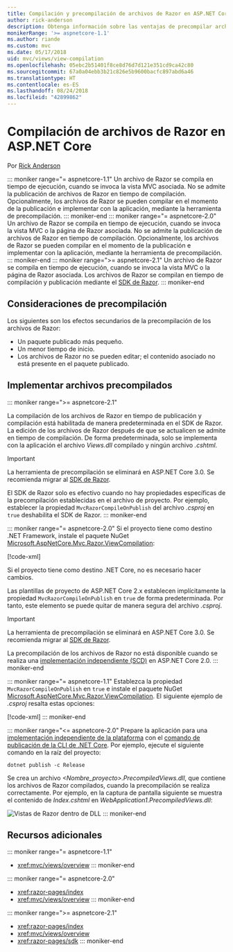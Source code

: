 ```yaml
---
title: Compilación y precompilación de archivos de Razor en ASP.NET Core
author: rick-anderson
description: Obtenga información sobre las ventajas de precompilar archivos Razor y cómo lograr la precompilación de estos archivos en una aplicación ASP.NET Core.
monikerRange: '>= aspnetcore-1.1'
ms.author: riande
ms.custom: mvc
ms.date: 05/17/2018
uid: mvc/views/view-compilation
ms.openlocfilehash: 05ebc2b51401f8ce8d76d7d121e351cd9ca42c80
ms.sourcegitcommit: 67a0a04ebb3b21c826e5b9600bacfc897abd6a46
ms.translationtype: HT
ms.contentlocale: es-ES
ms.lasthandoff: 08/24/2018
ms.locfileid: "42899862"
---
```

# <a name="razor-file-compilation-in-aspnet-core"></a>Compilación de archivos de Razor en ASP.NET Core

Por [Rick Anderson](https://twitter.com/RickAndMSFT)

::: moniker range="= aspnetcore-1.1"
Un archivo de Razor se compila en tiempo de ejecución, cuando se invoca la vista MVC asociada. No se admite la publicación de archivos de Razor en tiempo de compilación. Opcionalmente, los archivos de Razor se pueden compilar en el momento de la publicación e implementar con la aplicación, mediante la herramienta de precompilación.
::: moniker-end
::: moniker range="= aspnetcore-2.0"
Un archivo de Razor se compila en tiempo de ejecución, cuando se invoca la vista MVC o la página de Razor asociada. No se admite la publicación de archivos de Razor en tiempo de compilación. Opcionalmente, los archivos de Razor se pueden compilar en el momento de la publicación e implementar con la aplicación, mediante la herramienta de precompilación.
::: moniker-end
::: moniker range=">= aspnetcore-2.1"
Un archivo de Razor se compila en tiempo de ejecución, cuando se invoca la vista MVC o la página de Razor asociada. Los archivos de Razor se compilan en tiempo de compilación y publicación mediante el [SDK de Razor](xref:razor-pages/sdk).
::: moniker-end

## <a name="precompilation-considerations"></a>Consideraciones de precompilación

Los siguientes son los efectos secundarios de la precompilación de los archivos de Razor:

* Un paquete publicado más pequeño.
* Un menor tiempo de inicio.
* Los archivos de Razor no se pueden editar; el contenido asociado no está presente en el paquete publicado.

## <a name="deploy-precompiled-files"></a>Implementar archivos precompilados

::: moniker range=">= aspnetcore-2.1"

La compilación de los archivos de Razor en tiempo de publicación y compilación está habilitada de manera predeterminada en el SDK de Razor. La edición de los archivos de Razor después de que se actualicen se admite en tiempo de compilación. De forma predeterminada, solo se implementa con la aplicación el archivo *Views.dll* compilado y ningún archivo *.cshtml*.

> [!IMPORTANT]
> La herramienta de precompilación se eliminará en ASP.NET Core 3.0. Se recomienda migrar al [SDK de Razor](xref:razor-pages/sdk).
>
> El SDK de Razor solo es efectivo cuando no hay propiedades específicas de la precompilación establecidas en el archivo de proyecto. Por ejemplo, establecer la propiedad `MvcRazorCompileOnPublish` del archivo *.csproj* en `true` deshabilita el SDK de Razor.
::: moniker-end

::: moniker range="= aspnetcore-2.0"
Si el proyecto tiene como destino .NET Framework, instale el paquete NuGet [Microsoft.AspNetCore.Mvc.Razor.ViewCompilation](https://www.nuget.org/packages/Microsoft.AspNetCore.Mvc.Razor.ViewCompilation/):

[!code-xml[](view-compilation/sample/DotNetFrameworkProject.csproj?name=snippet_ViewCompilationPackage)]

Si el proyecto tiene como destino .NET Core, no es necesario hacer cambios.

Las plantillas de proyecto de ASP.NET Core 2.x establecen implícitamente la propiedad `MvcRazorCompileOnPublish` en `true` de forma predeterminada. Por tanto, este elemento se puede quitar de manera segura del archivo *.csproj*.

> [!IMPORTANT]
> La herramienta de precompilación se eliminará en ASP.NET Core 3.0. Se recomienda migrar al [SDK de Razor](xref:razor-pages/sdk).
>
> La precompilación de los archivos de Razor no está disponible cuando se realiza una [implementación independiente (SCD)](/dotnet/core/deploying/#self-contained-deployments-scd) en ASP.NET Core 2.0.
::: moniker-end

::: moniker range="= aspnetcore-1.1"
Establezca la propiedad `MvcRazorCompileOnPublish` en `true` e instale el paquete NuGet [Microsoft.AspNetCore.Mvc.Razor.ViewCompilation](https://www.nuget.org/packages/Microsoft.AspNetCore.Mvc.Razor.ViewCompilation/). El siguiente ejemplo de *.csproj* resalta estas opciones:

[!code-xml[](view-compilation/sample/MvcRazorCompileOnPublish.csproj?highlight=4,10)]
::: moniker-end

::: moniker range="<= aspnetcore-2.0"
Prepare la aplicación para una [implementación independiente de la plataforma](/dotnet/core/deploying/#framework-dependent-deployments-fdd) con el [comando de publicación de la CLI de .NET Core](/dotnet/core/tools/dotnet-publish). Por ejemplo, ejecute el siguiente comando en la raíz del proyecto:

```console
dotnet publish -c Release
```

Se crea un archivo *<Nombre_proyecto>.PrecompiledViews.dll*, que contiene los archivos de Razor compilados, cuando la precompilación se realiza correctamente. Por ejemplo, en la captura de pantalla siguiente se muestra el contenido de *Index.cshtml* en *WebApplication1.PrecompiledViews.dll*:

![Vistas de Razor dentro de DLL](view-compilation/_static/razor-views-in-dll.png)
::: moniker-end

## <a name="additional-resources"></a>Recursos adicionales

::: moniker range="= aspnetcore-1.1"
* <xref:mvc/views/overview>
::: moniker-end

::: moniker range="= aspnetcore-2.0"
* <xref:razor-pages/index>
* <xref:mvc/views/overview>
::: moniker-end

::: moniker range=">= aspnetcore-2.1"
* <xref:razor-pages/index>
* <xref:mvc/views/overview>
* <xref:razor-pages/sdk>
::: moniker-end
